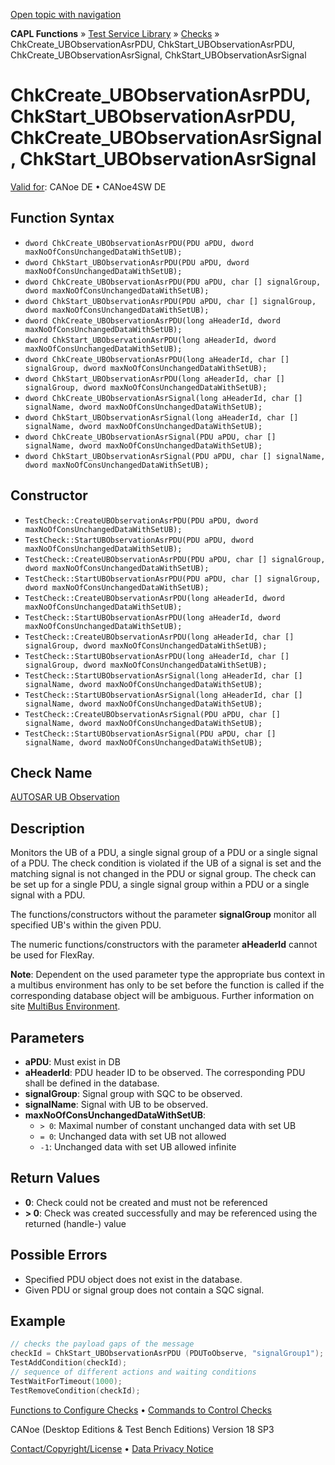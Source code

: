 [Open topic with navigation](../../../../../CANoeDEFamily.htm#Topics/CAPLFunctions/Test/Functions/CAPLfunctionChkCreateUBObservationAsrPDUAsrSignal.md)

**CAPL Functions** » [Test Service Library](../CAPLfunctionsTSLOverview.md) » [Checks](../CAPLfunctionsTSLCheckOverview.md) » ChkCreate_UBObservationAsrPDU, ChkStart_UBObservationAsrPDU, ChkCreate_UBObservationAsrSignal, ChkStart_UBObservationAsrSignal

# ChkCreate_UBObservationAsrPDU, ChkStart_UBObservationAsrPDU, ChkCreate_UBObservationAsrSignal, ChkStart_UBObservationAsrSignal

[Valid for](../../../Shared/FeatureAvailability.md):  CANoe DE • CANoe4SW DE

## Function Syntax

- `dword ChkCreate_UBObservationAsrPDU(PDU aPDU, dword maxNoOfConsUnchangedDataWithSetUB);`
- `dword ChkStart_UBObservationAsrPDU(PDU aPDU, dword maxNoOfConsUnchangedDataWithSetUB);`
- `dword ChkCreate_UBObservationAsrPDU(PDU aPDU, char [] signalGroup, dword maxNoOfConsUnchangedDataWithSetUB);`
- `dword ChkStart_UBObservationAsrPDU(PDU aPDU, char [] signalGroup, dword maxNoOfConsUnchangedDataWithSetUB);`
- `dword ChkCreate_UBObservationAsrPDU(long aHeaderId, dword maxNoOfConsUnchangedDataWithSetUB);`
- `dword ChkStart_UBObservationAsrPDU(long aHeaderId, dword maxNoOfConsUnchangedDataWithSetUB);`
- `dword ChkCreate_UBObservationAsrPDU(long aHeaderId, char [] signalGroup, dword maxNoOfConsUnchangedDataWithSetUB);`
- `dword ChkStart_UBObservationAsrPDU(long aHeaderId, char [] signalGroup, dword maxNoOfConsUnchangedDataWithSetUB);`
- `dword ChkCreate_UBObservationAsrSignal(long aHeaderId, char [] signalName, dword maxNoOfConsUnchangedDataWithSetUB);`
- `dword ChkStart_UBObservationAsrSignal(long aHeaderId, char [] signalName, dword maxNoOfConsUnchangedDataWithSetUB);`
- `dword ChkCreate_UBObservationAsrSignal(PDU aPDU, char [] signalName, dword maxNoOfConsUnchangedDataWithSetUB);`
- `dword ChkStart_UBObservationAsrSignal(PDU aPDU, char [] signalName, dword maxNoOfConsUnchangedDataWithSetUB);`

## Constructor

- `TestCheck::CreateUBObservationAsrPDU(PDU aPDU, dword maxNoOfConsUnchangedDataWithSetUB);`
- `TestCheck::StartUBObservationAsrPDU(PDU aPDU, dword maxNoOfConsUnchangedDataWithSetUB);`
- `TestCheck::CreateUBObservationAsrPDU(PDU aPDU, char [] signalGroup, dword maxNoOfConsUnchangedDataWithSetUB);`
- `TestCheck::StartUBObservationAsrPDU(PDU aPDU, char [] signalGroup, dword maxNoOfConsUnchangedDataWithSetUB);`
- `TestCheck::CreateUBObservationAsrPDU(long aHeaderId, dword maxNoOfConsUnchangedDataWithSetUB);`
- `TestCheck::StartUBObservationAsrPDU(long aHeaderId, dword maxNoOfConsUnchangedDataWithSetUB);`
- `TestCheck::CreateUBObservationAsrPDU(long aHeaderId, char [] signalGroup, dword maxNoOfConsUnchangedDataWithSetUB);`
- `TestCheck::StartUBObservationAsrPDU(long aHeaderId, char [] signalGroup, dword maxNoOfConsUnchangedDataWithSetUB);`
- `TestCheck::StartUBObservationAsrSignal(long aHeaderId, char [] signalName, dword maxNoOfConsUnchangedDataWithSetUB);`
- `TestCheck::StartUBObservationAsrSignal(long aHeaderId, char [] signalName, dword maxNoOfConsUnchangedDataWithSetUB);`
- `TestCheck::CreateUBObservationAsrSignal(PDU aPDU, char [] signalName, dword maxNoOfConsUnchangedDataWithSetUB);`
- `TestCheck::StartUBObservationAsrSignal(PDU aPDU, char [] signalName, dword maxNoOfConsUnchangedDataWithSetUB);`

## Check Name

[AUTOSAR UB Observation](../../../TestCommands/CheckDescriptions/CDAUTOSARUBObservation.md)

## Description

Monitors the UB of a PDU, a single signal group of a PDU or a single signal of a PDU. The check condition is violated if the UB of a signal is set and the matching signal is not changed in the PDU or signal group. The check can be set up for a single PDU, a single signal group within a PDU or a single signal with a PDU.

The functions/constructors without the parameter **signalGroup** monitor all specified UB's within the given PDU.

The numeric functions/constructors with the parameter **aHeaderId** cannot be used for FlexRay.

**Note**: Dependent on the used parameter type the appropriate bus context in a multibus environment has only to be set before the function is called if the corresponding database object will be ambiguous. Further information on site [MultiBus Environment](../../../Shared/CAPL/General/TestMultiBusEnvironment.md).

## Parameters

- **aPDU**: Must exist in DB
- **aHeaderId**: PDU header ID to be observed. The corresponding PDU shall be defined in the database.
- **signalGroup**: Signal group with SQC to be observed.
- **signalName**: Signal with UB to be observed.
- **maxNoOfConsUnchangedDataWithSetUB**:
  - `> 0`: Maximal number of constant unchanged data with set UB
  - `= 0`: Unchanged data with set UB not allowed
  - `-1`: Unchanged data with set UB allowed infinite

## Return Values

- **0**: Check could not be created and must not be referenced
- **> 0**: Check was created successfully and may be referenced using the returned (handle-) value

## Possible Errors

- Specified PDU object does not exist in the database.
- Given PDU or signal group does not contain a SQC signal.

## Example

```cpp
// checks the payload gaps of the message
checkId = ChkStart_UBObservationAsrPDU (PDUToObserve, "signalGroup1");
TestAddCondition(checkId);
// sequence of different actions and waiting conditions
TestWaitForTimeout(1000);
TestRemoveCondition(checkId);
```

[Functions to Configure Checks](../CAPLfunctionsTSLConfigurationFunctions.md) • [Commands to Control Checks](../CAPLfunctionsTSLCheckControlCommands.md)

CANoe (Desktop Editions & Test Bench Editions) Version 18 SP3

[Contact/Copyright/License](../../../Shared/ContactCopyrightLicense.md) • [Data Privacy Notice](https://www.vector.com/int/en/company/get-info/privacy-policy/)
